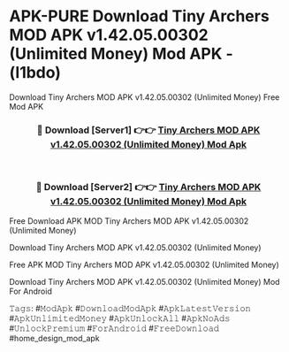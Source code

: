 # APK-PURE Download Tiny Archers MOD APK v1.42.05.00302 (Unlimited Money) Mod APK - (l1bdo)
Download Tiny Archers MOD APK v1.42.05.00302 (Unlimited Money) Free Mod APK

<div align="center">
<h3>🔴 Download [Server1] 👉👉 <a href="https://apk-comot.site?title=Tiny_Archers_MOD_APK_v1.42.05.00302_(Unlimited_Money)">Tiny Archers MOD APK v1.42.05.00302 (Unlimited Money) Mod Apk</a></h3><br>

<h3>🔴 Download [Server2] 👉👉 <a href="https://apk-comot.site?title=Tiny_Archers_MOD_APK_v1.42.05.00302_(Unlimited_Money)">Tiny Archers MOD APK v1.42.05.00302 (Unlimited Money) Mod Apk</a></h3>
</div>


Free Download APK MOD Tiny Archers MOD APK v1.42.05.00302 (Unlimited Money)

Download Tiny Archers MOD APK v1.42.05.00302 (Unlimited Money) 

Free APK MOD Tiny Archers MOD APK v1.42.05.00302 (Unlimited Money) 

Download Tiny Archers MOD APK v1.42.05.00302 (Unlimited Money) Mod For Android

𝚃𝚊𝚐𝚜: #𝙼𝚘𝚍𝙰𝚙𝚔 #𝙳𝚘𝚠𝚗𝚕𝚘𝚊𝚍𝙼𝚘𝚍𝙰𝚙𝚔 #𝙰𝚙𝚔𝙻𝚊𝚝𝚎𝚜𝚝𝚅𝚎𝚛𝚜𝚒𝚘𝚗 #𝙰𝚙𝚔𝚄𝚗𝚕𝚒𝚖𝚒𝚝𝚎𝚍𝙼𝚘𝚗𝚎𝚢 #𝙰𝚙𝚔𝚄𝚗𝚕𝚘𝚌𝚔𝙰𝚕𝚕 #𝙰𝚙𝚔𝙽𝚘𝙰𝚍𝚜 #𝚄𝚗𝚕𝚘𝚌𝚔𝙿𝚛𝚎𝚖𝚒𝚞𝚖 #𝙵𝚘𝚛𝙰𝚗𝚍𝚛𝚘𝚒𝚍 #𝙵𝚛𝚎𝚎𝙳𝚘𝚠𝚗𝚕𝚘𝚊𝚍 #home_design_mod_apk